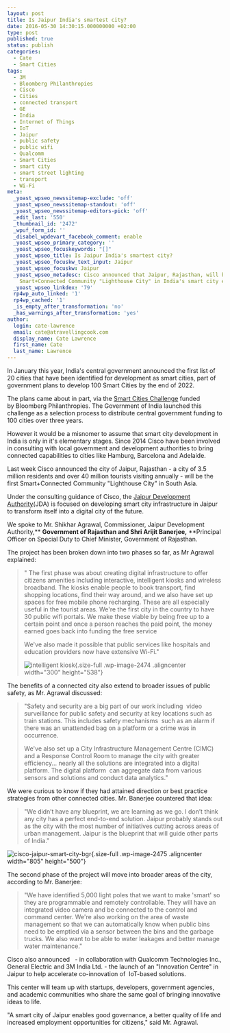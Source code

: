 ```yaml
---
layout: post
title: Is Jaipur India's smartest city?
date: 2016-05-30 14:30:15.000000000 +02:00
type: post
published: true
status: publish
categories:
  - Cate
  - Smart Cities
tags:
  - 3M
  - Bloomberg Philanthropies
  - Cisco
  - Cities
  - connected transport
  - GE
  - India
  - Internet of Things
  - IoT
  - Jaipur
  - public safety
  - public wifi
  - Qualcomm
  - Smart Cities
  - smart city
  - smart street lighting
  - transport
  - Wi-Fi
meta:
  _yoast_wpseo_newssitemap-exclude: 'off'
  _yoast_wpseo_newssitemap-standout: 'off'
  _yoast_wpseo_newssitemap-editors-pick: 'off'
  _edit_last: '550'
  _thumbnail_id: '2472'
  _wpuf_form_id: ''
  _disabel_wpdevart_facebook_comment: enable
  _yoast_wpseo_primary_category: ''
  _yoast_wpseo_focuskeywords: "[]"
  _yoast_wpseo_title: Is Jaipur India's smartest city?
  _yoast_wpseo_focuskw_text_input: Jaipur
  _yoast_wpseo_focuskw: Jaipur
  _yoast_wpseo_metadesc: Cisco announced that Jaipur, Rajasthan, will be the first
    Smart+Connected Community "Lighthouse City" in India's smart city efforts.
  _yoast_wpseo_linkdex: '79'
  rp4wp_auto_linked: '1'
  rp4wp_cached: '1'
  _is_empty_after_transformation: 'no'
  _has_warnings_after_transformation: 'yes'
author:
  login: cate-lawrence
  email: cate@atravellingcook.com
  display_name: Cate Lawrence
  first_name: Cate
  last_name: Lawrence
---
```

In January this year, India's central government announced the first
list of 20 cities that have been identified for development as smart
cities, part of government plans to develop 100 Smart Cities by the end
of 2022.

The plans came about in part, via the [Smart Cities
Challenge](http://www.smartcitieschallenge.in/challenge-overview) funded
by Bloomberg Philanthropies. The Government of India launched this
challenge as a selection process to distribute central government
funding to 100 cities over three years.

However it would be a misnomer to assume that smart city development in
India is only in it's elementary stages. Since 2014 Cisco have been
involved in consulting with local government and development authorities
to bring connected capabilities to cities like Hamburg, Barcelona and
Adelaide.

Last week Cisco announced the city of Jaipur, Rajasthan - a city of 3.5
million residents and over 40 million tourists visiting annually - will
be the first Smart+Connected Community "Lighthouse City" in South Asia.

Under the consulting guidance of Cisco, the [Jaipur Development
Authority](http://jda.urban.rajasthan.gov.in/content/raj/udh/jda---jaipur/en/home.html)(JDA)
is focused on developing smart city infrastructure in Jaipur to
transform itself into a digital city of the future.

We spoke to Mr. Shikhar Agrawal, Commissioner, Jaipur Development
Authority,** **Government of Rajasthan and Shri Arijit
Banerjee,** **Principal Officer on Special Duty to Chief Minister,
Government of Rajasthan.

The project has been broken down into two phases so far, as Mr Agrawal
explained:

> " The first phase was about creating digital infrastructure to offer
> citizens amenities including interactive, intelligent kiosks and
> wireless broadband. The kiosks enable people to book transport, find
> shopping locations, find their way around, and we also have set up
> spaces for free mobile phone recharging. These are all especially
> useful in the tourist areas. We're the first city in the country to
> have 30 public wifi portals. We make these viable by being free up to
> a certain point and once a person reaches the paid point, the money
> earned goes back into funding the free service
>
> We've also made it possible that public services like hospitals and
> education providers now have extensive Wi-Fi."
>
> ![intelligent
> kiosk](rw-import/intelligent-kiosk.jpg){.size-full
> .wp-image-2474 .aligncenter width="300" height="538"}

The benefits of a connected city also extend to broader issues of public
safety, as Mr. Agrawal discussed:

> "Safety and security are a big part of our work including  video
> surveillance for public safety and security at key locations such as
> train stations. This includes safety mechanisms  such as an alarm if
> there was an unattended bag on a platform or a crime was in
> occurrence.
>
> We've also set up a City Infrastructure Management Centre (CIMC) and a
> Response Control Room to manage the city with greater efficiency...
> nearly all the solutions are integrated into a digital platform. The
> digital platform  can aggregate data from various sensors and
> solutions and conduct data analytics."

We were curious to know if they had attained direction or best practice
strategies from other connected cities. Mr. Banerjee countered that
idea:

> "We didn’t have any blueprint, we are learning as we go. I don’t think
> any city has a perfect end-to-end solution. Jaipur probably stands out
> as the city with the most number of initiatives cutting across areas
> of urban management. Jaipur is the blueprint that will guide other
> parts of India."

![cisco-jaipur-smart-city-bgr](rw-import/cisco-jaipur-smart-city-bgr.jpg){.size-full
.wp-image-2475 .aligncenter width="805" height="500"}

The second phase of the project will move into broader areas of the
city, according to Mr. Banerjee:

> "We have identified 5,000 light poles that we want to make 'smart' so
> they are programmable and remotely controllable. They will have an
> integrated video camera and be connected to the control and command
> center. We're also working on the area of waste management so that we
> can automatically know when public bins need to be emptied via a
> sensor between the bins and the garbage trucks. We also want to be
> able to water leakages and better manage water maintenance."

Cisco also announced   - in collaboration with Qualcomm Technologies
Inc., General Electric and 3M India Ltd. - the launch of an "Innovation
Centre" in Jaipur to help accelerate co-innovation of  IoT-based
solutions.

This center will team up with startups, developers, government agencies,
and academic communities who share the same goal of bringing innovative
ideas to life.

"A smart city of Jaipur enables good governance, a better quality of
life and increased employment opportunities for citizens," said Mr.
Agrawal.
